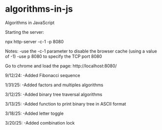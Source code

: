 # algorithms-in-js

Algorithms in JavaScript

Starting the server:

npx http-server -c-1 -p 8080

Notes:
-use the -c-1 parameter to disable the browser cache (using a value of -1)
-use p 8080 to specify the TCP port 8080

Go to chrome and load the page:
http://localhost:8080/

9/12/24:
-Added Fibonacci sequence

1/31/25:
-Added factors and multiples algorithms

3/12/25:
-Added binary tree traversal algorithms

3/13/25:
-Added function to print binary tree in ASCII format

3/18/25:
-Added letter toggle

3/20/25:
-Added combination lock
